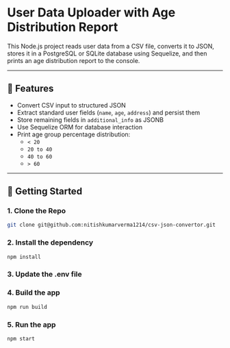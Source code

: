 # User Data Uploader with Age Distribution Report

This Node.js project reads user data from a CSV file, converts it to JSON, stores it in a PostgreSQL or SQLite database using Sequelize, and then prints an age distribution report to the console.

---

## 🧩 Features

- Convert CSV input to structured JSON
- Extract standard user fields (`name`, `age`, `address`) and persist them
- Store remaining fields in `additional_info` as JSONB
- Use Sequelize ORM for database interaction
- Print age group percentage distribution:
  - `< 20`
  - `20 to 40`
  - `40 to 60`
  - `> 60`

---

## 🚀 Getting Started

### 1. Clone the Repo

```bash
git clone git@github.com:nitishkumarverma1214/csv-json-convertor.git
```

### 2. Install the dependency

```bash
npm install
```

### 3. Update the .env file

### 4. Build the app

```bash
npm run build
```

### 5. Run the app

```bash
npm start
```
